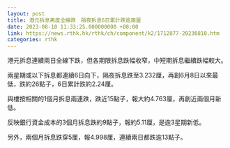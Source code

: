 ```yaml
---
layout: post
title: 港元拆息再度全線跌　隔夜拆息6日累計跌逾兩厘
date: 2023-08-10 11:33:25.000000000 +08:00
link: https://news.rthk.hk/rthk/ch/component/k2/1712877-20230810.htm
categories: rthk
---
```


港元拆息連續兩日全線下跌，但各期限拆息跌幅收窄，中短期拆息繼續跌幅較大。

兩星期或以下拆息都連續6日向下，隔夜拆息跌至3.232厘，再創6月8日以來最低，跌約26點子，6日累計跌約2.24厘。

與樓按相關的1個月拆息兩連跌，跌近15點子，報大約4.763厘，再創近兩個月新低。

反映銀行資金成本的3個月拆息跌約9點子，報約5.11厘，是逾3星期新低。

另外，兩個月拆息跌穿5厘，報4.998厘，連續兩日都跌逾13點子。
